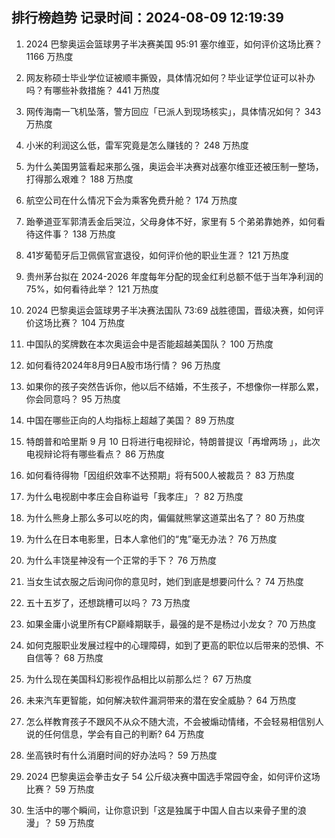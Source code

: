 
## 排行榜趋势 记录时间：2024-08-09 12:19:39
  
  1. 2024 巴黎奥运会篮球男子半决赛美国 95:91 塞尔维亚，如何评价这场比赛？ 1166 万热度
    
  2. 网友称硕士毕业学位证被顺丰撕毁，具体情况如何？毕业证学位证可以补办吗？有哪些补救措施？ 441 万热度
    
  3. 网传海南一飞机坠落，警方回应「已派人到现场核实」，具体情况如何？ 343 万热度
    
  4. 小米的利润这么低，雷军究竟是怎么赚钱的？ 248 万热度
    
  5. 为什么美国男篮看起来那么强，奥运会半决赛对战塞尔维亚还被压制一整场，打得那么艰难？ 188 万热度
    
  6. 航空公司在什么情况下会为乘客免费升舱？ 174 万热度
    
  7. 跆拳道亚军郭清丢金后哭泣，父母身体不好，家里有 5 个弟弟靠她养，如何看待这件事？ 138 万热度
    
  8. 41岁葡萄牙后卫佩佩官宣退役，如何评价他的职业生涯？ 121 万热度
    
  9. 贵州茅台拟在 2024-2026 年度每年分配的现金红利总额不低于当年净利润的 75%，如何看待此举？ 121 万热度
    
  10. 2024 巴黎奥运会篮球男子半决赛法国队 73:69 战胜德国，晋级决赛，如何评价这场比赛？ 104 万热度
    
  11. 中国队的奖牌数在本次奥运会中是否能超越美国队？ 100 万热度
    
  12. 如何看待2024年8月9日A股市场行情？ 96 万热度
    
  13. 如果你的孩子突然告诉你，他以后不结婚，不生孩子，不想像你一样那么累，你会同意吗？ 95 万热度
    
  14. 中国在哪些正向的人均指标上超越了美国？ 89 万热度
    
  15. 特朗普和哈里斯 9 月 10 日将进行电视辩论，特朗普提议「再增两场 」，此次电视辩论将有哪些看点？ 86 万热度
    
  16. 如何看待得物「因组织效率不达预期」将有500人被裁员？ 83 万热度
    
  17. 为什么电视剧中孝庄会自称谥号「我孝庄」？ 82 万热度
    
  18. 为什么熊身上那么多可以吃的肉，偏偏就熊掌这道菜出名了？ 80 万热度
    
  19. 为什么在日本电影里，日本人拿他们的“鬼”毫无办法？ 76 万热度
    
  20. 为什么丰饶星神没有一个正常的手下？ 76 万热度
    
  21. 当女生试衣服之后询问你的意见时，她们到底是想要问什么？ 74 万热度
    
  22. 五十五岁了，还想跳槽可以吗？ 73 万热度
    
  23. 如果金庸小说里所有CP巅峰期联手，最强的是不是杨过小龙女？ 70 万热度
    
  24. 如何克服职业发展过程中的心理障碍，如到了更高的职位以后带来的恐惧、不自信等？ 68 万热度
    
  25. 为什么现在美国科幻影视作品相比以前那么烂？ 67 万热度
    
  26. 未来汽车更智能，如何解决软件漏洞带来的潜在安全威胁？ 64 万热度
    
  27. 怎么样教育孩子不跟风不从众不随大流，不会被煽动情绪，不会轻易相信别人说的任何信息，学会有自己的判断? 64 万热度
    
  28. 坐高铁时有什么消磨时间的好办法吗？ 59 万热度
    
  29. 2024 巴黎奥运会拳击女子 54 公斤级决赛中国选手常园夺金，如何评价这场比赛？ 59 万热度
    
  30. 生活中的哪个瞬间，让你意识到「这是独属于中国人自古以来骨子里的浪漫」？ 59 万热度
    